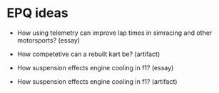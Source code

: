 # EPQ ideas

- How using telemetry can improve lap times in simracing and other motorsports? (essay)

- How competetive can a rebuilt kart be? (artifact) 

- How suspension effects engine cooling in f1? (essay)
  
- How suspension effects engine cooling in f1? (artifact)
